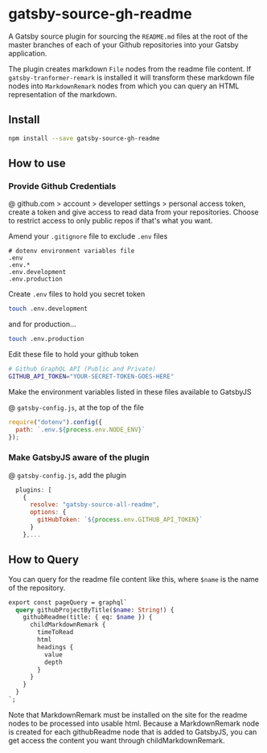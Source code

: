 # gatsby-source-gh-readme

A Gatsby source plugin for sourcing the `README.md` files at the root of the master branches of  each of your Github repositories into your Gatsby application.

The plugin creates markdown `File` nodes from the readme file content. If `gatsby-tranformer-remark` is installed it will transform these markdown file nodes into `MarkdownRemark` nodes from which you can query an HTML representation of the markdown.



## Install

```bash
npm install --save gatsby-source-gh-readme
```



## How to use



### Provide Github Credentials

@ github.com > account > developer settings > personal access token, create a token and give access to read data from your repositories.  Choose to restrict access to only public repos if that's what you want.

Amend your `.gitignore` file to exclude `.env` files

```text
# dotenv environment variables file
.env
.env.*
.env.development
.env.production
```

Create `.env` files to hold you secret token

```bash
touch .env.development
```

and for production...

```bash
touch .env.production
```

Edit these file to hold your github token

```bash
# Github GraphQL API (Public and Private)
GITHUB_API_TOKEN="YOUR-SECRET-TOKEN-GOES-HERE"
```

Make the environment variables listed in these files available to GatsbyJS

@ `gatsby-config.js`, at the top of the file

```javascript
require("dotenv").config({
  path: `.env.${process.env.NODE_ENV}`
});
```



### Make GatsbyJS aware of the plugin

@ `gatsby-config.js`, add the plugin

```javascript
  plugins: [
    {
      resolve: "gatsby-source-all-readme",
      options: {
        gitHubToken: `${process.env.GITHUB_API_TOKEN}`
      }
    },...
```



## How to Query

You can query for the readme file content like this, where `$name` is the name of the repository.  

```graphql
export const pageQuery = graphql`
  query githubProjectByTitle($name: String!) {
    githubReadme(title: { eq: $name }) {
      childMarkdownRemark {
        timeToRead
        html
        headings {
          value
          depth
        }
      }
    }
  }
`;
```

Note that MarkdownRemark must be installed on the site for the readme nodes to be processed into usable html.  Because a MarkdownRemark node is created for each githubReadme node that is added to GatsbyJS, you can get access the content you want through childMarkdownRemark.



